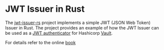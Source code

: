# JWT Issuer in Rust

The [jwt-issuer-rs](https://github.com/vishpat/jwt-issuer-rs) project implements a simple JWT (JSON Web Token) Issuer in Rust. The project provides an example of how the  JWT Issuer can be used as a [JWT authenticator](https://www.vaultproject.io/docs/auth/jwt) for Hashicorp [Vault](https://www.vaultproject.io).

For details refer to the online [book](https://vishpat.github.io/jwt-issuer-rs)
